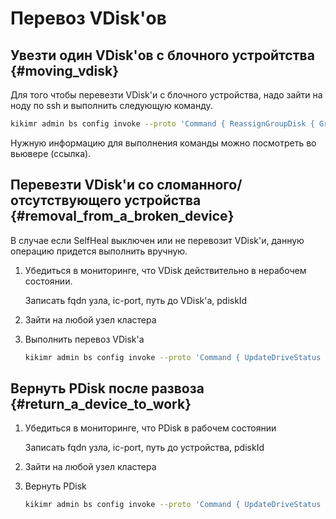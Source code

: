 # Перевоз VDisk'ов

## Увезти один VDisk'ов с блочного устройтства {#moving_vdisk}

Для того чтобы перевезти VDisk'и с блочного устройства, надо зайти на ноду по ssh и выполнить следующую команду.

```bash
kikimr admin bs config invoke --proto 'Command { ReassignGroupDisk { GroupId: <ID группы хранения> GroupGeneration: <Поколение группы хранения> FailRealmIdx: <FailRealm> FailDomainIdx: <FailDomain> VDiskIdx: <Номер слота> } }'
```

Нужную информацию для выполнения команды можно посмотреть во вьювере (ссылка).

## Перевезти VDisk'и со сломанного/отсутствующего устройства {#removal_from_a_broken_device}

В случае если SelfHeal выключен или не перевозит VDisk'и, данную операцию придется выполнить вручную.

1. Убедиться в мониторинге, что VDisk действительно в нерабочем состоянии.

    Записать fqdn узла, ic-port, путь до VDisk'а, pdiskId

2. Зайти на любой узел кластера

3. Выполнить перевоз VDisk'а

    ```bash
    kikimr admin bs config invoke --proto 'Command { UpdateDriveStatus { HostKey: { Fqdn: "<host>" IcPort: <ic-port>} Path: "<Путь до партлейбла устройства>" PDiskId: <pdisk-id> Status: BROKEN } }'
    ```

## Вернуть PDisk после развоза  {#return_a_device_to_work}

1. Убедиться в мониторинге, что PDisk в рабочем состоянии

    Записать fqdn узла, ic-port, путь до устройства, pdiskId

2. Зайти на любой узел кластера

3. Вернуть PDisk

    ```bash
    kikimr admin bs config invoke --proto 'Command { UpdateDriveStatus { HostKey: { Fqdn: "<host>" IcPort: <ic-pord>} Path: "<Путь до партлейбла устройства>" PDiskId: <pdisk-id> Status: ACTIVE } }'
    ```
